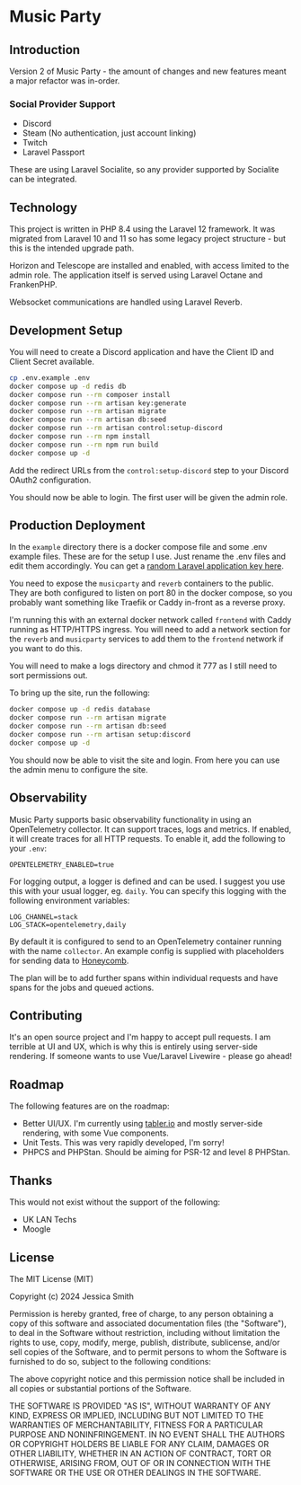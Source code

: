 # Music Party

## Introduction

Version 2 of Music Party - the amount of changes and new features meant a major refactor was in-order.

### Social Provider Support

 - Discord
 - Steam (No authentication, just account linking)
 - Twitch
 - Laravel Passport

These are using Laravel Socialite, so any provider supported by Socialite can be integrated.

## Technology

This project is written in PHP 8.4 using the Laravel 12 framework. It was migrated from Laravel 10 and 11 so has some
legacy project structure - but this is the intended upgrade path.

Horizon and Telescope are installed and enabled, with access limited to the admin role. The application itself is
served using Laravel Octane and FrankenPHP.

Websocket communications are handled using Laravel Reverb.

## Development Setup

You will need to create a Discord application and have the Client ID and Client Secret available.

```bash
cp .env.example .env
docker compose up -d redis db
docker compose run --rm composer install
docker compose run --rm artisan key:generate
docker compose run --rm artisan migrate
docker compose run --rm artisan db:seed
docker compose run --rm artisan control:setup-discord
docker compose run --rm npm install
docker compose run --rm npm run build
docker compose up -d
```

Add the redirect URLs from the `control:setup-discord` step to your Discord OAuth2 configuration.

You should now be able to login. The first user will be given the admin role.

## Production Deployment

In the `example` directory there is a docker compose file and some .env example files. These are for the setup I use.
Just rename the .env files and edit them accordingly. You can get a [random Laravel application key here](https://generate-random.org/laravel-key-generator).

You need to expose the `musicparty` and `reverb` containers to the public. They are both configured to listen on port 80
in the docker compose, so you probably want something like Traefik or Caddy in-front as a reverse proxy.

I'm running this with an external docker network called `frontend` with Caddy running as HTTP/HTTPS ingress. You will
need to add a network section for the `reverb` and `musicparty` services to add them to the `frontend` network if you
want to do this.

You will need to make a logs directory and chmod it 777 as I still need to sort permissions out.

To bring up the site, run the following:

```bash
docker compose up -d redis database
docker compose run --rm artisan migrate
docker compose run --rm artisan db:seed
docker compose run --rm artisan setup:discord
docker compose up -d
```

You should now be able to visit the site and login. From here you can use the admin menu to configure the site.

## Observability

Music Party supports basic observability functionality in using an OpenTelemetry collector. It can support traces, logs
and metrics. If enabled, it will create traces for all HTTP requests. To enable it, add the following to your `.env`:

```dotenv
OPENTELEMETRY_ENABLED=true
```

For logging output, a logger is defined and can be used. I suggest you use this with your usual logger, eg. `daily`.
You can specify this logging with the following environment variables:

```dotenv
LOG_CHANNEL=stack
LOG_STACK=opentelemetry,daily
```

By default it is configured to send to an OpenTelemetry container running with the name `collector`. An example config
is supplied with placeholders for sending data to [Honeycomb](https://www.honeycomb.io/).

The plan will be to add further spans within individual requests and have spans for the jobs and queued actions.

## Contributing

It's an open source project and I'm happy to accept pull requests. I am terrible at UI and UX, which is why this is
entirely using server-side rendering. If someone wants to use Vue/Laravel Livewire - please go ahead!

## Roadmap

The following features are on the roadmap:

 - Better UI/UX. I'm currently using [tabler.io](https://tabler.io) and mostly server-side rendering, with some Vue components.
 - Unit Tests. This was very rapidly developed, I'm sorry!
 - PHPCS and PHPStan. Should be aiming for PSR-12 and level 8 PHPStan.

## Thanks

This would not exist without the support of the following:

- UK LAN Techs
- Moogle

## License

The MIT License (MIT)

Copyright (c) 2024 Jessica Smith

Permission is hereby granted, free of charge, to any person obtaining a copy
of this software and associated documentation files (the "Software"), to deal
in the Software without restriction, including without limitation the rights
to use, copy, modify, merge, publish, distribute, sublicense, and/or sell
copies of the Software, and to permit persons to whom the Software is
furnished to do so, subject to the following conditions:

The above copyright notice and this permission notice shall be included in
all copies or substantial portions of the Software.

THE SOFTWARE IS PROVIDED "AS IS", WITHOUT WARRANTY OF ANY KIND, EXPRESS OR
IMPLIED, INCLUDING BUT NOT LIMITED TO THE WARRANTIES OF MERCHANTABILITY,
FITNESS FOR A PARTICULAR PURPOSE AND NONINFRINGEMENT. IN NO EVENT SHALL THE
AUTHORS OR COPYRIGHT HOLDERS BE LIABLE FOR ANY CLAIM, DAMAGES OR OTHER
LIABILITY, WHETHER IN AN ACTION OF CONTRACT, TORT OR OTHERWISE, ARISING FROM,
OUT OF OR IN CONNECTION WITH THE SOFTWARE OR THE USE OR OTHER DEALINGS IN
THE SOFTWARE.
